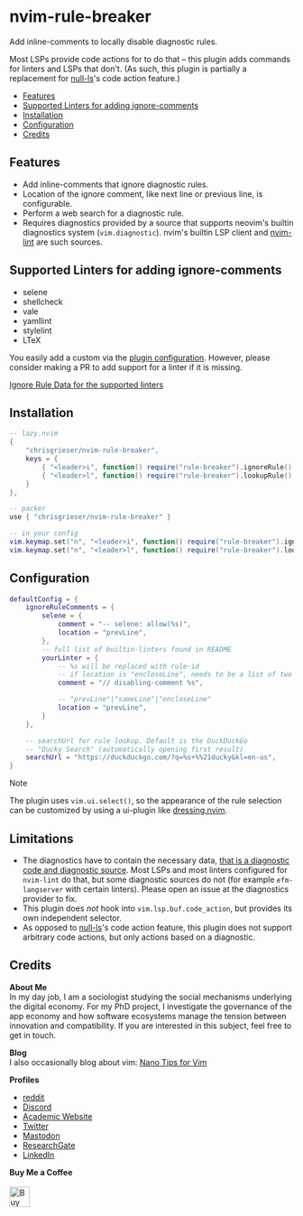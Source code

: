 <!-- LTeX: enabled=false -->
# nvim-rule-breaker <!-- LTeX: enabled=true -->
<!-- TODO uncomment shields when available in dotfyle.com -->
<!-- <a href="https://dotfyle.com/plugins/chrisgrieser/nvim-rule-breaker"><img src="https://dotfyle.com/plugins/chrisgrieser/nvim-rule-breaker/shield" /></a> -->

Add inline-comments to locally disable diagnostic rules.

Most LSPs provide code actions for to do that – this plugin adds commands for linters and LSPs that don't. (As such, this plugin is partially a replacement for [null-ls](https://github.com/jose-elias-alvarez/null-ls.nvim/)'s code action feature.)

<!--toc:start-->
- [Features](#features)
- [Supported Linters for adding ignore-comments](#supported-linters-for-adding-ignore-comments)
- [Installation](#installation)
- [Configuration](#configuration)
- [Credits](#credits)
<!--toc:end-->

## Features
- Add inline-comments that ignore diagnostic rules.
- Location of the ignore comment, like next line or previous line, is configurable.
- Perform a web search for a diagnostic rule.
- Requires diagnostics provided by a source that supports neovim's builtin diagnostics system (`vim.diagnostic`). nvim's builtin LSP client and [nvim-lint](https://github.com/mfussenegger/nvim-lint) are such sources.

## Supported Linters for adding ignore-comments
<!-- list-of-supported-linters start -->
- selene
- shellcheck
- vale
- yamllint
- stylelint
- LTeX
<!-- list-of-supported-linters end -->

You easily add a custom via the [plugin configuration](#configuration). However, please consider making a PR to add support for a linter if it is missing.

[Ignore Rule Data for the supported linters](./lua/rule-breaker/ignoreRuleData.lua)

## Installation

```lua
-- lazy.nvim
{
	"chrisgrieser/nvim-rule-breaker",
	keys = {
		{ "<leader>i", function() require("rule-breaker").ignoreRule() end },
		{ "<leader>l", function() require("rule-breaker").lookupRule() end },
	}
},
```

```lua
-- packer
use { "chrisgrieser/nvim-rule-breaker" }

-- in your config
vim.keymap.set("n", "<leader>i", function() require("rule-breaker").ignoreRule() end)
vim.keymap.set("n", "<leader>l", function() require("rule-breaker").lookupRule() end)
```

## Configuration

```lua
defaultConfig = {
	ignoreRuleComments = {
		selene = {
			comment = "-- selene: allow(%s)",
			location = "prevLine",
		},
		-- full list of builtin-linters found in README
		yourLinter = {
			-- %s will be replaced with rule-id
			-- if location is "encloseLine", needs to be a list of two strings
			comment = "// disabling-comment %s",

			-- "prevLine"|"sameLine"|"encloseLine"
			location = "prevLine",
		}
	},

	-- searchUrl for rule lookup. Default is the DuckDuckGo 
	-- "Ducky Search" (automatically opening first result)
	searchUrl = "https://duckduckgo.com/?q=%s+%%21ducky&kl=en-us",
}
```

> [!NOTE]
> The plugin uses `vim.ui.select()`, so the appearance of the rule selection can be customized by using a ui-plugin like [dressing.nvim](https://github.com/stevearc/dressing.nvim).

## Limitations
- The diagnostics have to contain the necessary data, [that is a diagnostic code and diagnostic source](https://neovim.io/doc/user/diagnostic.html#diagnostic-structure). Most LSPs and most linters configured for `nvim-lint` do that, but some diagnostic sources do not (for example `efm-langserver` with certain linters). Please open an issue at the diagnostics provider to fix.
- This plugin does *not* hook into `vim.lsp.buf.code_action`, but provides its own independent selector.
- As opposed to [null-ls](https://github.com/jose-elias-alvarez/null-ls.nvim)'s code action feature, this plugin does not support arbitrary code actions, but only actions based on a diagnostic.

## Credits
<!-- vale Google.FirstPerson = NO -->
__About Me__  
In my day job, I am a sociologist studying the social mechanisms underlying the digital economy. For my PhD project, I investigate the governance of the app economy and how software ecosystems manage the tension between innovation and compatibility. If you are interested in this subject, feel free to get in touch.

__Blog__  
I also occasionally blog about vim: [Nano Tips for Vim](https://nanotipsforvim.prose.sh)

__Profiles__  
- [reddit](https://www.reddit.com/user/pseudometapseudo)
- [Discord](https://discordapp.com/users/462774483044794368/)
- [Academic Website](https://chris-grieser.de/)
- [Twitter](https://twitter.com/pseudo_meta)
- [Mastodon](https://pkm.social/@pseudometa)
- [ResearchGate](https://www.researchgate.net/profile/Christopher-Grieser)
- [LinkedIn](https://www.linkedin.com/in/christopher-grieser-ba693b17a/)

__Buy Me a Coffee__  
<br>
<a href='https://ko-fi.com/Y8Y86SQ91' target='_blank'><img height='36' style='border:0px;height:36px;' src='https://cdn.ko-fi.com/cdn/kofi1.png?v=3' border='0' alt='Buy Me a Coffee at ko-fi.com' /></a>
